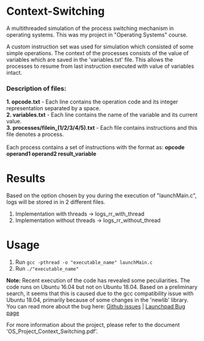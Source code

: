 # Context-Switching
A multithreaded simulation of the process switching mechanism in operating systems. This was my project in "Operating Systems" course.

A custom instruction set was used for simulation which consisted of some simple operations. The context of the processes consists of the value of variables which are saved in the 'variables.txt' file. This allows the processes to resume from last instruction executed with value of variables intact.

### Description of files:
<strong>1. opcode.txt</strong> - Each line contains the operation code and its integer representation separated by a space.<br>
<strong>2. variables.txt</strong> - Each line contains the name of the variable and its current value.<br>
<strong>3. processes/filein_(1/2/3/4/5).txt</strong> - Each file contains instructions and this file denotes a process. <br><br>
Each process contains a set of instructions with the format as: <strong> opcode operand1 operand2 result_variable </strong>

# Results
Based on the option chosen by you during the execution of "launchMain.c", logs will be stored in in 2 different files. 
1. Implementation with threads -> logs_rr_with_thread
2. Implementation without threads -> logs_rr_without_thread

# Usage
1. Run ```gcc -pthread -o "executable_name" launchMain.c``` 
2. Run ```./"executable_name"```
    
<strong>Note:</strong> Recent execution of the code has revealed some peculiarities. The code runs on Ubuntu 16.04 but not on Ubuntu 18.04. Based on a preliminary search, it seems that this is caused due to the gcc compatibility issue with Ubuntu 18.04, primarily because of some changes in the 'newlib' library. You can read more about the bug here: [Github issues](https://github.com/travisgoodspeed/md380tools/issues/871) | [Launchpad Bug page](https://bugs.launchpad.net/gcc-arm-embedded/+bug/1772332)

For more information about the project, please refer to the document 'OS_Project_Context_Switching.pdf'.
